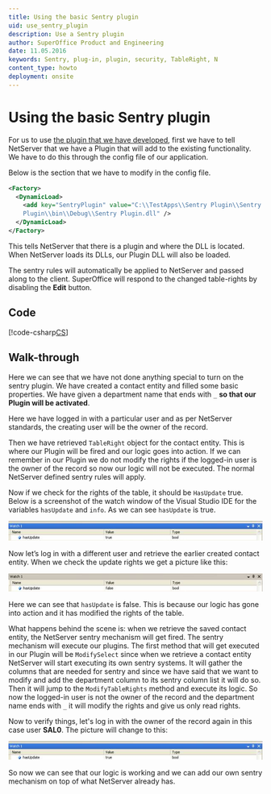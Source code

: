 ```yaml
---
title: Using the basic Sentry plugin
uid: use_sentry_plugin
description: Use a Sentry plugin
author: SuperOffice Product and Engineering
date: 11.05.2016
keywords: Sentry, plug-in, plugin, security, TableRight, N
content_type: howto
deployment: onsite
---
```


# Using the basic Sentry plugin

For us to use [the plugin that we have developed][1], first we have to tell NetServer that we have a Plugin that will add to the existing functionality. We have to do this through the config file of our application.

Below is the section that we have to modify in the config file.

```XML
<Factory>
  <DynamicLoad>
    <add key="SentryPlugin" value="C:\\TestApps\\Sentry Plugin\\Sentry
    Plugin\\bin\\Debug\\Sentry Plugin.dll" />
  </DynamicLoad>
</Factory>
```

This tells NetServer that there is a plugin and where the DLL is located. When NetServer loads its DLLs, our Plugin DLL will also be loaded.

The sentry rules will automatically be applied to NetServer and passed along to the client. SuperOffice will respond to the changed table-rights by disabling the **Edit** button.

## Code

[!code-csharp[CS](includes/use-basic-plugin.cs)]

## Walk-through

Here we can see that we have not done anything special to turn on the sentry plugin. We have created a contact entity and filled some basic properties. We have given a department name that ends with `_` **so that our Plugin will be activated**.

Here we have logged in with a particular user and as per NetServer standards, the creating user will be the owner of the record.

Then we have retrieved `TableRight` object for the contact entity. This is where our Plugin will be fired and our logic goes into action. If we can remember in our Plugin we do not modify the rights if the logged-in user is the owner of the record so now our logic will not be executed. The normal NetServer defined sentry rules will apply.

Now if we check for the rights of the table, it should be `HasUpdate` true. Below is a screenshot of the watch window of the Visual Studio IDE for the variables `hasUpdate` and `info`. As we can see `hasUpdate` is true.

![01][img1]

Now let’s log in with a different user and retrieve the earlier created contact entity. When we check the update rights we get a picture like this:

![02][img2]

Here we can see that `hasUpdate` is false. This is because our logic has gone into action and it has modified the rights of the table.

What happens behind the scene is: when we retrieve the saved contact entity, the NetServer sentry mechanism will get fired. The sentry mechanism will execute our plugins. The first method that will get executed in our Plugin will be `ModifySelect` since when we retrieve a contact entity NetServer will start executing its own sentry systems. It will gather the columns that are needed for sentry and since we have said that we want to modify and add the department column to its sentry column list it will do so. Then it will jump to the `ModifyTableRights` method and execute its logic. So now the logged-in user is not the owner of the record and the department name ends with `_` it will modify the rights and give us only read rights.

Now to verify things, let's log in with the owner of the record again in this case user **SAL0**. The picture will change to this:

![03][img3]

So now we can see that our logic is working and we can add our own sentry mechanism on top of what NetServer already has.

<!-- Referenced links -->
[1]: create-sentry-plugin.md

<!-- Referenced images -->
[img1]: media/image001.jpg
[img2]: media/image002.jpg
[img3]: media/image003.jpg

